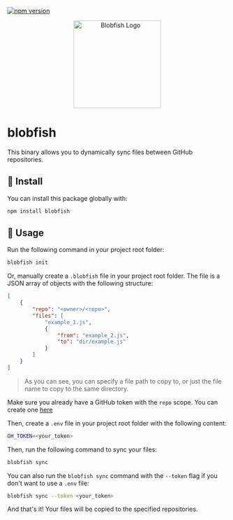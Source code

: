 [![npm version](https://badge.fury.io/js/blobfish.svg)](https://badge.fury.io/js/blobfish)

<p align="center">
    <img width="200" src="https://github.com/capythulhu/blobfish/assets/20731019/0cd8710d-139e-4cc9-a448-bfaffc98233e" alt="Blobfish Logo">
</p>

# blobfish

This binary allows you to dynamically sync files between GitHub repositories.

## 🐡 Install

You can install this package globally with:
```bash
npm install blobfish
```

## 🐡 Usage
Run the following command in your project root folder:
```bash
blobfish init
```
Or, manually create a `.blobfish` file in your project root folder. The file is a JSON array of objects with the following structure:
```json
[
    {
        "repo": "<owner>/<repo>",
        "files": [
            "example_1.js",
            {
                "from": "example_2.js",
                "to": "dir/example.js"
            }
        ]
    }
]
```
> As you can see, you can specify a file path to copy to, or just the file name to copy to the same directory.

Make sure you already have a GitHub token with the `repo` scope. You can create one [here](https://docs.github.com/en/authentication/keeping-your-account-and-data-secure/managing-your-personal-access-tokens)

Then, create a `.env` file in your project root folder with the following content:
```bash
GH_TOKEN=<your_token>
```

Then, run the following command to sync your files:
```bash
blobfish sync
```

You can also run the ```blobfish sync``` command with the ```--token``` flag if you don't want to use a `.env` file:
```bash
blobfish sync --token <your_token>
```

And that's it! Your files will be copied to the specified repositories.
